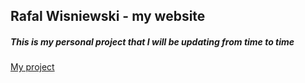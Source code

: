 ## Rafal Wisniewski - my website

##### This is my personal project that I will be updating from time to time

[My project](https://github.com/rafwis/rafwis.github.io)